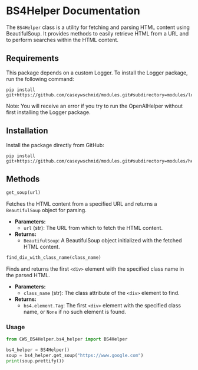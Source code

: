 # BS4Helper Documentation

The `BS4Helper` class is a utility for fetching and parsing HTML content using
BeautifulSoup. It provides methods to easily retrieve HTML from a URL and to
perform searches within the HTML content.

## Requirements

This package depends on a custom Logger. To install the Logger package, run the
following command:

```terminal
pip install git+https://github.com/caseywschmid/modules.git#subdirectory=modules/logs/logger
```

Note: You will receive an error if you try to run the OpenAIHelper without first
installing the Logger package.

## Installation

Install the package directly from GitHub:

```terminal
pip install git+https://github.com/caseywschmid/modules.git#subdirectory=modules/helpers/bs4_helper
```

## Methods

```python
get_soup(url)
```

Fetches the HTML content from a specified URL and returns a `BeautifulSoup`
object for parsing.

- **Parameters:**
  - `url` (str): The URL from which to fetch the HTML content.
- **Returns:**
  - `BeautifulSoup`: A BeautifulSoup object initialized with the fetched HTML
    content.

```python
find_div_with_class_name(class_name)
```

Finds and returns the first `<div>` element with the specified class name in the
parsed HTML.

- **Parameters:**
  - `class_name` (str): The class attribute of the `<div>` element to find.
- **Returns:**
  - `bs4.element.Tag`: The first `<div>` element with the specified class name,
    or `None` if no such element is found.

### Usage

```python
from CWS_BS4Helper.bs4_helper import BS4Helper

bs4_helper = BS4Helper()
soup = bs4_helper.get_soup("https://www.google.com")
print(soup.prettify())
```
